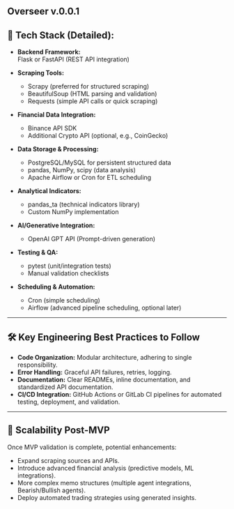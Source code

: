 Overseer v.0.0.1
---
## 🚧 **Tech Stack (Detailed):**

- **Backend Framework:**  
  Flask or FastAPI (REST API integration)
  
- **Scraping Tools:**
  - Scrapy (preferred for structured scraping)
  - BeautifulSoup (HTML parsing and validation)
  - Requests (simple API calls or quick scraping)

- **Financial Data Integration:**
  - Binance API SDK
  - Additional Crypto API (optional, e.g., CoinGecko)

- **Data Storage & Processing:**
  - PostgreSQL/MySQL for persistent structured data
  - pandas, NumPy, scipy (data analysis)
  - Apache Airflow or Cron for ETL scheduling

- **Analytical Indicators:**
  - pandas_ta (technical indicators library)
  - Custom NumPy implementation

- **AI/Generative Integration:**
  - OpenAI GPT API (Prompt-driven generation)

- **Testing & QA:**
  - pytest (unit/integration tests)
  - Manual validation checklists

- **Scheduling & Automation:**
  - Cron (simple scheduling)
  - Airflow (advanced pipeline scheduling, optional later)

---

## 🛠️ **Key Engineering Best Practices to Follow**

- **Code Organization:** Modular architecture, adhering to single responsibility.
- **Error Handling:** Graceful API failures, retries, logging.
- **Documentation:** Clear READMEs, inline documentation, and standardized API documentation.
- **CI/CD Integration:** GitHub Actions or GitLab CI pipelines for automated testing, deployment, and validation.

---

## 🚀 **Scalability Post-MVP**

Once MVP validation is complete, potential enhancements:

- Expand scraping sources and APIs.
- Introduce advanced financial analysis (predictive models, ML integrations).
- More complex memo structures (multiple agent integrations, Bearish/Bullish agents).
- Deploy automated trading strategies using generated insights.
